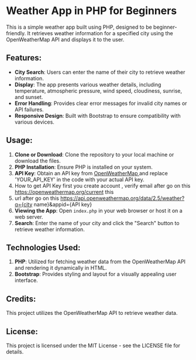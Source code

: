 # Weather App in PHP for Beginners

This is a simple weather app built using PHP, designed to be beginner-friendly. It retrieves weather information for a specified city using the OpenWeatherMap API and displays it to the user.

## Features:

- **City Search**: Users can enter the name of their city to retrieve weather information.
- **Display**: The app presents various weather details, including temperature, atmospheric pressure, wind speed, cloudiness, sunrise, and sunset.
- **Error Handling**: Provides clear error messages for invalid city names or API failures.
- **Responsive Design**: Built with Bootstrap to ensure compatibility with various devices.

## Usage:

1. **Clone or Download**: Clone the repository to your local machine or download the files.
2. **PHP Installation**: Ensure PHP is installed on your system.
3. **API Key**: Obtain an API key from [OpenWeatherMap ](https://openweathermap.org/) and replace 'YOUR_API_KEY' in the code with your actual API key.
4. How to get API Key first you create account , verify email after go on this https://openweathermap.org/current this
5.  url after go on this https://api.openweathermap.org/data/2.5/weather?q={city name}&appid={API key}
6. **Viewing the App**: Open `index.php` in your web browser or host it on a web server.
7. **Search**: Enter the name of your city and click the "Search" button to retrieve weather information.

## Technologies Used:

1. **PHP**: Utilized for fetching weather data from the OpenWeatherMap API and rendering it dynamically in HTML.
2. **Bootstrap**: Provides styling and layout for a visually appealing user interface.

## Credits:

This project utilizes the OpenWeatherMap API to retrieve weather data.

## License:

This project is licensed under the MIT License - see the LICENSE file for details.
